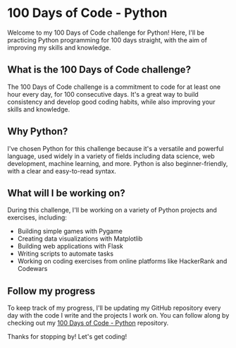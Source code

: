 
# 100 Days of Code - Python

Welcome to my 100 Days of Code challenge for Python! Here, I'll be practicing Python programming for 100 days straight, with the aim of improving my skills and knowledge.

## What is the 100 Days of Code challenge?

The 100 Days of Code challenge is a commitment to code for at least one hour every day, for 100 consecutive days. It's a great way to build consistency and develop good coding habits, while also improving your skills and knowledge.

## Why Python?

I've chosen Python for this challenge because it's a versatile and powerful language, used widely in a variety of fields including data science, web development, machine learning, and more. Python is also beginner-friendly, with a clear and easy-to-read syntax.

## What will I be working on?

During this challenge, I'll be working on a variety of Python projects and exercises, including:

-   Building simple games with Pygame
-   Creating data visualizations with Matplotlib
-   Building web applications with Flask
-   Writing scripts to automate tasks
-   Working on coding exercises from online platforms like HackerRank and Codewars

## Follow my progress

To keep track of my progress, I'll be updating my GitHub repository every day with the code I write and the projects I work on. You can follow along by checking out my [100 Days of Code - Python](https://github.com/navinfeb15/100-days-of-code) repository.

Thanks for stopping by! Let's get coding!
